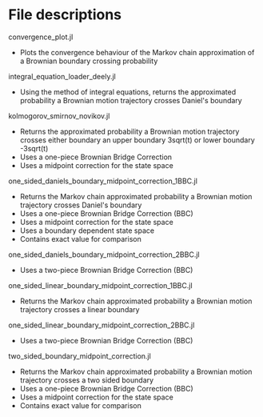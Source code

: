 # File descriptions

convergence_plot.jl
- Plots the convergence behaviour of the Markov chain approximation of a Brownian boundary crossing probability

integral_equation_loader_deely.jl
- Using the method of integral equations, returns the approximated probability a Brownian motion trajectory crosses Daniel's boundary

kolmogorov_smirnov_novikov.jl
- Returns the approximated probability a Brownian motion trajectory crosses either boundary an upper boundary 3sqrt(t) or lower boundary -3sqrt(t)
- Uses a one-piece Brownian Bridge Correction
- Uses a midpoint correction for the state space 

one_sided_daniels_boundary_midpoint_correction_1BBC.jl
- Returns the Markov chain approximated probability a Brownian motion trajectory crosses Daniel's boundary
- Uses a one-piece Brownian Bridge Correction (BBC) 
- Uses a midpoint correction for the state space
- Uses a boundary dependent state space
- Contains exact value for comparison

one_sided_daniels_boundary_midpoint_correction_2BBC.jl
- Uses a two-piece Brownian Bridge Correction (BBC) 

one_sided_linear_boundary_midpoint_correction_1BBC.jl
- Returns the Markov chain approximated probability a Brownian motion trajectory crosses a linear boundary

one_sided_linear_boundary_midpoint_correction_2BBC.jl
- Uses a two-piece Brownian Bridge Correction (BBC) 

two_sided_boundary_midpoint_correction.jl
- Returns the Markov chain approximated probability a Brownian motion trajectory crosses a two sided boundary
- Uses a one-piece Brownian Bridge Correction (BBC) 
- Uses a midpoint correction for the state space
- Contains exact value for comparison